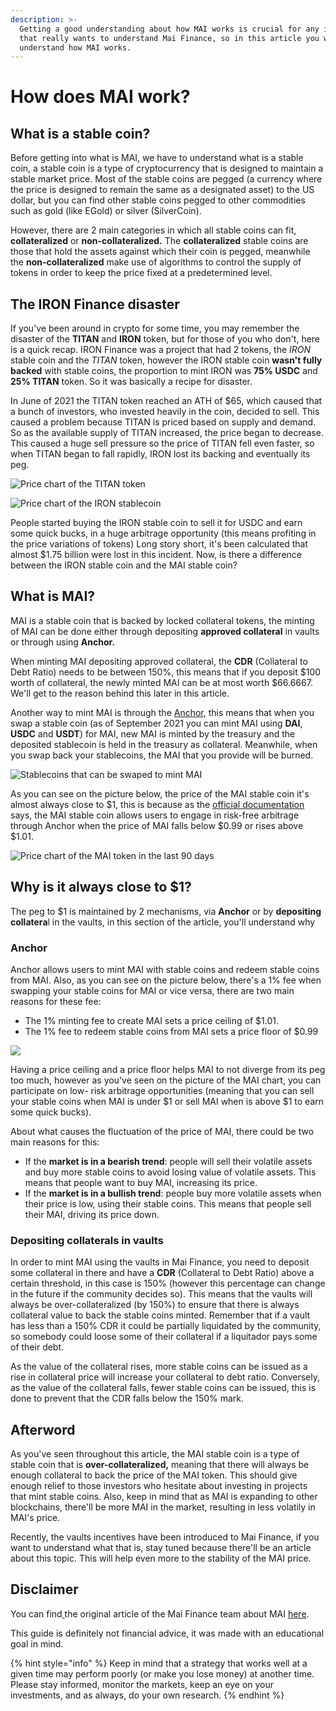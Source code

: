 ```yaml
---
description: >-
  Getting a good understanding about how MAI works is crucial for any investor
  that really wants to understand Mai Finance, so in this article you will
  understand how MAI works.
---
```


# How does MAI work?

## What is a stable coin?

Before getting into what is MAI, we have to understand what is a stable coin, a stable coin is a type of cryptocurrency that is designed to maintain a stable market price. Most of the stable coins are pegged \(a currency where the price is designed to remain the same as a designated asset\) to the US dollar, but you can find other stable coins pegged to other commodities such as gold \(like EGold\) or silver \(SilverCoin\).

However, there are 2 main categories in which all stable coins can fit, **collateralized** or **non-collateralized.** The **collateralized** stable coins are those that hold the assets against which their coin is pegged, meanwhile the **non-collateralized** make use of algorithms to control the supply of tokens in order to keep the price fixed at a predetermined level. 

## The IRON Finance disaster

If you've been around in crypto for some time, you may remember the disaster of the **TITAN** and **IRON** token, but for those of you who don't, here is a quick recap. IRON Finance was a project that had 2 tokens, the _IRON_ stable coin and the _TITAN_ token, however the IRON stable coin **wasn't fully backed** with stable coins, the proportion to mint IRON was **75% USDC** and **25% TITAN** token. So it was basically a recipe for disaster.

In June of 2021 the TITAN token reached an ATH of $65, which caused that a bunch of investors, who invested heavily in the coin, decided to sell. This caused a problem because TITAN is priced based on supply and demand. So as the available supply of TITAN increased, the price began to decrease. This caused a huge sell pressure so the price of TITAN fell even faster, so when TITAN began to fall rapidly, IRON lost its backing and eventually its peg.

![Price chart of the TITAN token](../.gitbook/assets/iron.jpg)

![Price chart of the IRON stablecoin](../.gitbook/assets/titan.jpg)

People started buying the IRON stable coin to sell it for USDC and earn some quick bucks, in a huge arbitrage opportunity \(this means profiting in the price variations of tokens\) Long story short, it's been calculated that almost $1.75 billion were lost in this incident. Now, is there a difference between the IRON stable coin and the MAI stable coin?

## What is MAI?

MAI is a stable coin that is backed by locked collateral tokens, the minting of MAI can be done either through depositing **approved collateral** in vaults or through using **Anchor.** 

When minting MAI depositing approved collateral, the **CDR** \(Collateral to Debt Ratio\) needs to be between 150%, this means that if you deposit $100 worth of collateral, the newly minted MAI can be at most worth $66.6667. We'll get to the reason behind this later in this article.

Another way to mint MAI is through the [Anchor](https://app.mai.finance/anchor),  this means that when you swap a stable coin \(as of September 2021 you can mint MAI using **DAI**, **USDC** and **USDT**\) for MAI, new MAI is minted by the treasury and the deposited stablecoin is held in the treasury as collateral. Meanwhile, when you swap back your stablecoins, the MAI that you provide will be burned.

![Stablecoins that can be swaped to mint MAI](../.gitbook/assets/image%20%289%29.png)

As you can see on the picture below, the price of the MAI stable coin it's almost always close to $1, this is because as the [official documentation](https://docs.mai.finance/stablecoin-economics) says, the MAI stable coin allows users to engage in risk-free arbitrage through Anchor when  the price of MAI falls below $0.99 or rises above $1.01. 

![Price chart of the MAI token in the last 90 days](../.gitbook/assets/image%20%287%29%20%281%29.png)

## Why is it always close to $1?

The peg to $1 is maintained by 2 mechanisms, via **Anchor** or by **depositing collatera**l in the vaults, in this section of the article, you'll understand why

### Anchor

Anchor allows users to mint MAI with stable coins and redeem stable coins from MAI. Also, as you can see on the picture below, there's a 1% fee when swapping your stable coins for MAI or vice versa, there are two main reasons for these fee:

* The 1% minting fee to create MAI sets a price ceiling of $1.01.
* The 1% fee to redeem stable coins from MAI sets a price floor of $0.99

![](../.gitbook/assets/image%20%288%29.png)

Having a price ceiling and a price floor helps MAI to not diverge from its peg too much, however as you've seen on the picture of the MAI chart, you can participate on low- risk arbitrage opportunities \(meaning that you can sell your stable coins when MAI is under $1 or sell MAI when is above $1 to earn some quick bucks\). 

About what causes the fluctuation of the price of MAI, there could be two main reasons for this:

* If the **market is in a bearish trend**: people will sell their volatile assets and buy more stable coins to avoid losing value of volatile assets. This means that people want to buy MAI, increasing its price.
* If the **market is in a bullish trend**: people buy more volatile assets when their price is low, using their stable coins. This means that people sell their MAI, driving its price down.

### Depositing collaterals in vaults

In order to mint MAI using the vaults in Mai Finance, you need to deposit some collateral in there and have a **CDR** \(Collateral to Debt Ratio\) above a certain threshold, in this case is 150% \(however this percentage can change in the future if the community decides so\). This means that the vaults will always be over-collateralized \(by 150%\) to ensure that there is always collateral value to back the stable coins minted. Remember that if a vault has less than a 150% CDR it could be partially liquidated by the community, so somebody could loose some of their collateral if a liquitador pays some of their debt.

As the value of the collateral rises, more stable coins can be issued as a rise in collateral price will increase your collateral to debt ratio. Conversely, as the value of the collateral falls, fewer stable coins can be issued, this is done to prevent that the CDR falls below the 150% mark.

## Afterword

As you've seen throughout this article, the MAI stable coin is a type of stable coin that is **over-collateralized,** meaning that there will always be enough collateral to back the price of the MAI token. This should give enough relief to those investors who hesitate about investing in projects that mint stable coins. Also, keep in mind that as MAI is expanding to other blockchains, there'll be more MAI in the market, resulting in less volatily in MAI's price.

Recently, the vaults incentives have been introduced to Mai Finance, if you want to understand what that is, stay tuned because there'll be an article about this topic. This will help even more to the stability of the MAI price.

## Disclaimer 

You can find[ ](https://docs.mai.finance/stablecoin-economics)the original article of the Mai Finance team about MAI [here](https://docs.mai.finance/stablecoin-economics).

This guide is definitely not financial advice, it was made with an educational goal in mind. 

{% hint style="info" %}
Keep in mind that a strategy that works well at a given time may perform poorly \(or make you lose money\) at another time. Please stay informed, monitor the markets, keep an eye on your investments, and as always, do your own research.
{% endhint %}



